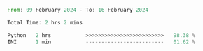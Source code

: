 <!--START_SECTION:waka-->

```rust
From: 09 February 2024 - To: 16 February 2024

Total Time: 2 hrs 2 mins

Python   2 hrs           >>>>>>>>>>>>>>>>>>>>>>>>>   98.38 %
INI      1 min           -------------------------   01.62 %
```

<!--END_SECTION:waka-->
